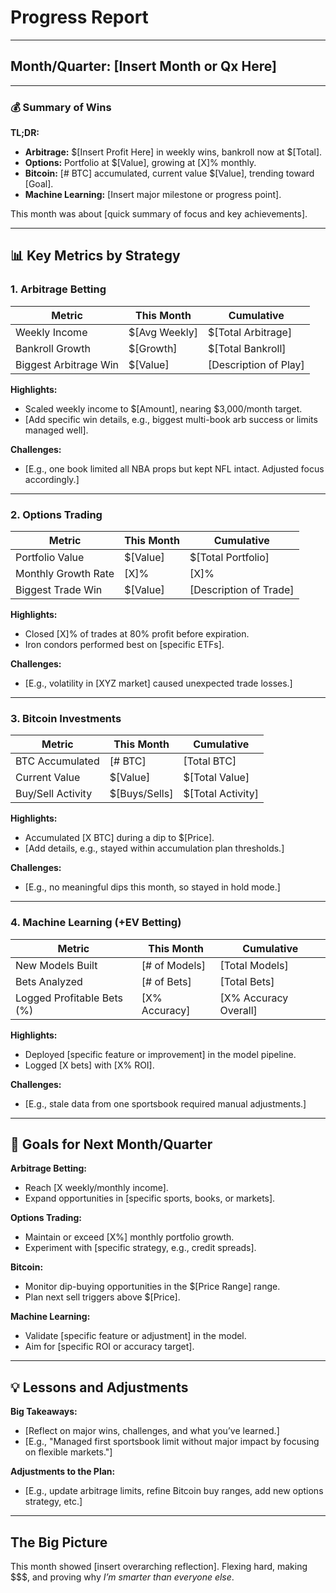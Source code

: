 # **Progress Report**

---

## **Month/Quarter: [Insert Month or Qx Here]**

---

### **💰 Summary of Wins**
**TL;DR:**  
- **Arbitrage:** $[Insert Profit Here] in weekly wins, bankroll now at $[Total].  
- **Options:** Portfolio at $[Value], growing at [X]% monthly.  
- **Bitcoin:** [# BTC] accumulated, current value $[Value], trending toward [Goal].  
- **Machine Learning:** [Insert major milestone or progress point].  

This month was about [quick summary of focus and key achievements].  

---

## **📊 Key Metrics by Strategy**

### **1. Arbitrage Betting**  
| **Metric**           | **This Month** | **Cumulative**        |
|-----------------------|----------------|------------------------|
| Weekly Income         | $[Avg Weekly]  | $[Total Arbitrage]     |
| Bankroll Growth       | $[Growth]      | $[Total Bankroll]      |
| Biggest Arbitrage Win | $[Value]       | [Description of Play]  |

**Highlights:**  
- Scaled weekly income to $[Amount], nearing $3,000/month target.  
- [Add specific win details, e.g., biggest multi-book arb success or limits managed well].  

**Challenges:**  
- [E.g., one book limited all NBA props but kept NFL intact. Adjusted focus accordingly.]  

---

### **2. Options Trading**  
| **Metric**          | **This Month** | **Cumulative**        |
|----------------------|----------------|------------------------|
| Portfolio Value      | $[Value]       | $[Total Portfolio]     |
| Monthly Growth Rate  | [X]%           | [X]%                   |
| Biggest Trade Win    | $[Value]       | [Description of Trade] |

**Highlights:**  
- Closed [X]% of trades at 80% profit before expiration.  
- Iron condors performed best on [specific ETFs].  

**Challenges:**  
- [E.g., volatility in [XYZ market] caused unexpected trade losses.]  

---

### **3. Bitcoin Investments**  
| **Metric**            | **This Month** | **Cumulative**       |
|------------------------|----------------|-----------------------|
| BTC Accumulated        | [# BTC]        | [Total BTC]           |
| Current Value          | $[Value]       | $[Total Value]        |
| Buy/Sell Activity      | $[Buys/Sells]  | $[Total Activity]     |

**Highlights:**  
- Accumulated [X BTC] during a dip to $[Price].  
- [Add details, e.g., stayed within accumulation plan thresholds.]  

**Challenges:**  
- [E.g., no meaningful dips this month, so stayed in hold mode.]  

---

### **4. Machine Learning (+EV Betting)**  
| **Metric**                 | **This Month**       | **Cumulative**        |
|----------------------------|----------------------|------------------------|
| New Models Built           | [# of Models]       | [Total Models]         |
| Bets Analyzed              | [# of Bets]         | [Total Bets]           |
| Logged Profitable Bets (%) | [X% Accuracy]       | [X% Accuracy Overall]  |

**Highlights:**  
- Deployed [specific feature or improvement] in the model pipeline.  
- Logged [X bets] with [X% ROI].  

**Challenges:**  
- [E.g., stale data from one sportsbook required manual adjustments.]  

---

## **🎯 Goals for Next Month/Quarter**
**Arbitrage Betting:**  
- Reach [X weekly/monthly income].  
- Expand opportunities in [specific sports, books, or markets].  

**Options Trading:**  
- Maintain or exceed [X%] monthly portfolio growth.  
- Experiment with [specific strategy, e.g., credit spreads].  

**Bitcoin:**  
- Monitor dip-buying opportunities in the $[Price Range] range.  
- Plan next sell triggers above $[Price].  

**Machine Learning:**  
- Validate [specific feature or adjustment] in the model.  
- Aim for [specific ROI or accuracy target].  

---

## **💡 Lessons and Adjustments**
**Big Takeaways:**  
- [Reflect on major wins, challenges, and what you’ve learned.]  
- [E.g., "Managed first sportsbook limit without major impact by focusing on flexible markets."]  

**Adjustments to the Plan:**  
- [E.g., update arbitrage limits, refine Bitcoin buy ranges, add new options strategy, etc.]  

---

## **The Big Picture**  
This month showed [insert overarching reflection]. Flexing hard, making $$$, and proving why *I’m smarter than everyone else*.  
